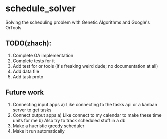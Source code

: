 # schedule_solver
Solving the scheduling problem with Genetic Algorithms and Google's OrTools

## TODO(zhach):
1) Complete GA implementation
2) Complete tests for it
3) Add test for or tools (it's freaking weird dude; no documentation at all)
4) Add data file
5) Add task proto

## Future work
1) Connecting input apps
    a) Like connecting to the tasks api or a kanban server to get tasks
2) Connect output apps
    a) Like connect to my calendar to make these time units for me
    b) Also try to track scheduled stuff in a db
3) Make a hueristic greedy scheduler
4) Make it run automatically
